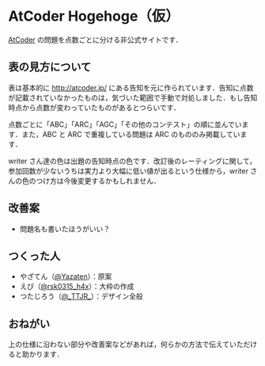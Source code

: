 # AtCoder Hogehoge（仮）

[AtCoder](https://atcoder.jp/) の問題を点数ごとに分ける非公式サイトです．

## 表の見方について
表は基本的に http://atcoder.jp/ にある告知を元に作られています．告知に点数が記載されていなかったものは，気づいた範囲で手動で対処しました．もし告知時点から点数が変わっていたものがあるとつらいです．

点数ごとに「ABC」「ARC」「AGC」「その他のコンテスト」の順に並んでいます．また，ABC と ARC で重複している問題は ARC のもののみ掲載しています．

writer さん達の色は出題の告知時点の色です．改訂後のレーティングに関して，参加回数が少ないうちは実力より大幅に低い値が出るという仕様から，writer さんの色のつけ方は今後変更するかもしれません．

## 改善案

- 問題名も書いたほうがいい？

## つくった人

- やざてん（[@Yazaten](https://twitter.com/Yazaten)）：原案
- えび（[@rsk0315\_h4x](https://twitter.com/rsk0315_h4x)）：大枠の作成
- つたじろう（[@\_TTJR\_](https://twitter.com/_TTJR_)）：デザイン全般

## おねがい
上の仕様に沿わない部分や改善案などがあれば，何らかの方法で伝えていただけると助かります．
